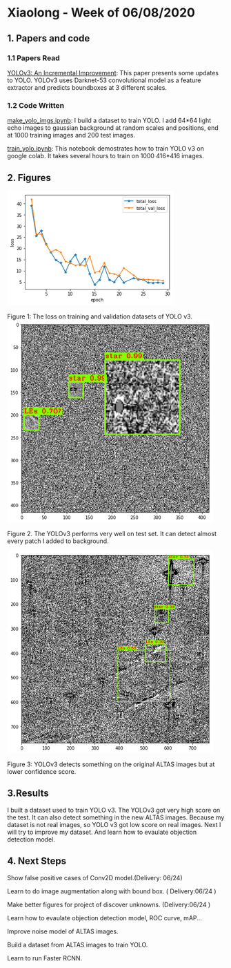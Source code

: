 # Xiaolong - Week of 06/08/2020

## 1. Papers and code

### 1.1 Papers Read

[YOLOv3: An Incremental Improvement](https://pjreddie.com/media/files/papers/YOLOv3.pdf):  This paper presents some updates to YOLO. YOLOv3 uses Darknet-53 convolutional model as a feature extractor and predicts boundboxes at 3 different scales. 

### 1.2 Code Written

[make_yolo_imgs.ipynb](source/make_yolo_imgs.ipynb):  I build a dataset to train YOLO. I add 64*64 light echo images to gaussian background at random scales and positions, end at 1000 training images and 200 test images. 

[train_yolo.ipynb](source/train_yolo.ipynb): This notebook demostrates how to train YOLO v3 on google colab. It takes several hours to train on 1000 416*416 images. 

## 2. Figures



![yolo loss](imgs/20200615_1.png)

Figure 1:  The loss on training and validation datasets of YOLO v3.![](imgs/20200615_2.png)

Figure 2.  The YOLOv3 performs very well on test set. It can detect almost every patch I added to background.  

![grad_cam](imgs/20200615_3.png)

Figure 3: YOLOv3 detects something on the original ALTAS images but at lower confidence score. 

## 3.Results

I built a dataset used to train YOLO v3. The YOLOv3 got very high score on the test. It can also detect something in the new ALTAS images. Because my dataset is not real images, so YOLO v3 got low score on real images. Next I will try to improve my dataset. And learn how to evaulate objection detection model. 

## 4. Next Steps

Show false positive cases of Conv2D model.(Delivery: 06/24)

Learn to do image augmentation along with bound box. ( Delivery:06/24 )

Make better figures for project of discover unknowns. (Delivery:06/24 )

Learn how to evaulate objection detection model, ROC curve, mAP... 

Improve noise model of ALTAS images.

Build a dataset from ALTAS images to train YOLO. 

Learn to run Faster RCNN.  














